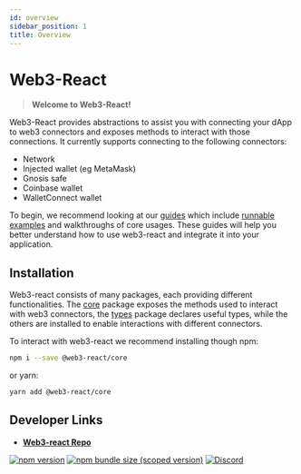 ```yaml
---
id: overview
sidebar_position: 1
title: Overview
---
```

# Web3-React

> **Welcome to Web3-React!**

Web3-React provides abstractions to assist you with connecting your dApp to web3 connectors and exposes methods to interact with those connections. It currently supports connecting to the following connectors:
- Network
- Injected wallet (eg MetaMask)
- Gnosis safe
- Coinbase wallet
- WalletConnect wallet

To begin, we recommend looking at our [guides](./guides/01-setting-up.md) which include [runnable examples](https://github.com/Uniswap/examples/tree/main/web3-react) and walkthroughs of core usages. These guides will help you better understand how to use web3-react and integrate it into your application.

## Installation

Web3-react consists of many packages, each providing different functionalities. The [core](https://www.npmjs.com/package/@web3-react/core) package exposes the methods used to interact with web3 connectors, the [types](https://www.npmjs.com/package/@web3-react/types) package declares useful types, while the others are installed to enable interactions with different connectors.

To interact with web3-react we recommend installing though npm:

```bash
npm i --save @web3-react/core
```

or yarn:

```bash
yarn add @web3-react/core
```

## Developer Links

- [**Web3-react Repo**](https://github.com/Uniswap/web3-react)

[![npm version](https://img.shields.io/npm/v/@web3-react/core/latest.svg)](https://www.npmjs.com/package/@web3-react/core/v/latest)
[![npm bundle size (scoped version)](https://img.shields.io/bundlephobia/minzip/@web3-react/core/latest.svg)](https://bundlephobia.com/result?p=@web3-react/core@latest)
[![Discord](https://img.shields.io/badge/discord-join%20chat-blue.svg)](https://discord.com/channels/597638925346930701/607978109089611786)
